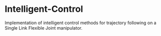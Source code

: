 # Intelligent-Control
Implementation of intelligent control methods for trajectory following on a Single Link Flexible Joint manipulator.
